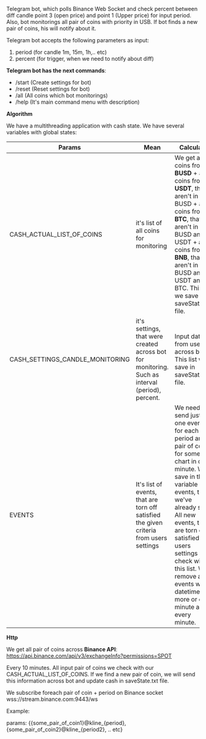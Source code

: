 Telegram bot, which polls Binance Web Socket and check percent
between diff candle point 3 (open price) and point 1 (Upper price) for input period.
Also, bot monitorings all pair of coins with priority in USB. If bot finds a new pair of coins, his
will notify about it.

Telegram bot accepts the following parameters as input:
1) period (for candle 1m, 15m, 1h,.. etc)
2) percent (for trigger, when we need to notify about diff)

**Telegram bot has the next commands**:
 - /start (Create settings for bot)
 - /reset (Reset settings for bot)
 - /all   (All coins which bot monitorings)
 - /help  (It's main command menu with description)

**Algorithm**

We have a multithreading application with cash state.
We have several variables with global states:

| Params | Mean                                        | Calculate                                                                                                                                                                                                                                                                                                                    |
|--------|---------------------------------------------|------------------------------------------------------------------------------------------------------------------------------------------------------------------------------------------------------------------------------------------------------------------------------------------------------------------------------|
|CASH_ACTUAL_LIST_OF_COINS | it's list of all coins for monitoring | We get all coins from **BUSD** + all coins from **USDT**, that aren't in BUSD + all coins from **BTC**, that aren't in BUSD and USDT + all coins from **BNB**, that aren't in BUSD and USDT and BTC. This list we save in saveState.txt file.                                                                                |
|CASH_SETTINGS_CANDLE_MONITORING | it's settings, that were created across bot for monitoring. Such as interval (period), percent.| Input data from user across bot. This list we save in saveState.txt file.                                                                                                                                                                                                                                                                                            |
|EVENTS| It's list of events, that are torn off satisfied the given criteria from users settings| We need to send just one event for each period and pair of coins for some chart in one minute. We save in this variable all events, that we've already sent. All new events, that are torn off satisfied of users settings we check with this list. We remove all events with datetime more or eq 1 minute ago every minute. 

**Http**

We get all pair of coins across **Binance API**:
https://api.binance.com/api/v3/exchangeInfo?permissions=SPOT

Every 10 minutes. All input pair of coins we check with our CASH_ACTUAL_LIST_OF_COINS. If we find a new pair of coin, we will send this information across bot and update cash in saveState.txt file.

We subscribe foreach pair of coin + period on Binance socket wss://stream.binance.com:9443/ws

Example: 

params: {{some_pair_of_coin1}@kline_{period}, {some_pair_of_coin2}@kline_{period2}, .. etc}



